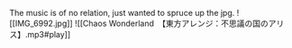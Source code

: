 The music is of no relation, just wanted to spruce up the jpg.
![[IMG_6992.jpg]]
![[Chaos Wonderland　【東方アレンジ：不思議の国のアリス】.mp3#play]]